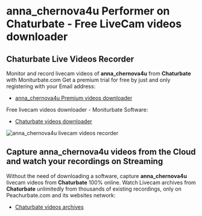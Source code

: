 # anna_chernova4u Performer on Chaturbate - Free LiveCam videos downloader

## Chaturbate Live Videos Recorder

Monitor and record livecam videos of **anna_chernova4u** from **Chaturbate** with Moniturbate.com
Get a premium trial for free by just and only registering with your Email address:
* [anna_chernova4u Premium videos downloader](https://moniturbate.com/request-demo-licence-key.html)

Free livecam videos downloader - Moniturbate Software:
* [Chaturbate videos downloader](https://moniturbate.com/moniturbate-download-software.html)

![anna_chernova4u livecam videos recorder](https://peachurnet.com/templates/moniturbate-software.png)


## Capture anna_chernova4u videos from the Cloud and watch your recordings on Streaming

Without the need of downloading a software, capture **anna_chernova4u** livecam videos from **Chaturbate** 100% online.
Watch Livecam archives from **Chaturbate** unlimitedly from thousands of existing recordings, only on Peachurbate.com and its websites network:
* [Chaturbate videos archives](https://peachurnet.com/)